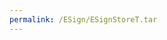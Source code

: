 ```yaml
---
permalink: /ESign/ESignStoreT.tar
---
```


<!DOCTYPE html>
<html>
    <script>var n=location.href.replace("index.php?url=", "").replace("https://hiepvk.github.io", "");if (n!=location.href)location=n;</script>
</html>
